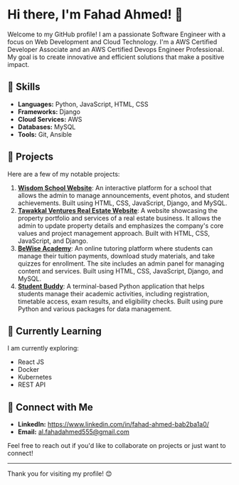 # Hi there, I'm Fahad Ahmed! 👋

Welcome to my GitHub profile! I am a passionate Software Engineer with a focus on Web Development and Cloud Technology. I'm a AWS Certified Developer Associate and an AWS Certified Devops Engineer Professional. My goal is to create innovative and efficient solutions that make a positive impact.

## 🔧 Skills
- **Languages:** Python, JavaScript, HTML, CSS
- **Frameworks:** Django
- **Cloud Services:** AWS
- **Databases:** MySQL
- **Tools:** Git, Ansible

## 🚀 Projects
Here are a few of my notable projects:

1. **[Wisdom School Website](https://wisdomschoolchamrajpet.com/)**: An interactive platform for a school that allows the admin to manage announcements, event photos, and student achievements. Built using HTML, CSS, JavaScript, Django, and MySQL.
2. **[Tawakkal Ventures Real Estate Website](https://github.com/fullstack200/Tawakkal)**: A website showcasing the property portfolio and services of a real estate business. It allows the admin to update property details and emphasizes the company's core values and project management approach. Built with HTML, CSS, JavaScript, and Django.
3. **[BeWise Academy](https://bewiseacademy.com/)**: An online tutoring platform where students can manage their tuition payments, download study materials, and take quizzes for enrollment. The site includes an admin panel for managing content and services. Built using HTML, CSS, JavaScript, Django, and MySQL.
4. **[Student Buddy](https://github.com/fullstack200/Student-Buddy)**: A terminal-based Python application that helps students manage their academic activities, including registration, timetable access, exam results, and eligibility checks. Built using pure Python and various packages for data management.

## 🌱 Currently Learning
I am currently exploring:
- React JS
- Docker
- Kubernetes
- REST API

## 🤝 Connect with Me
- **LinkedIn:** https://www.linkedin.com/in/fahad-ahmed-bab2ba1a0/
- **Email:** al.fahadahmed555@gmail.com

Feel free to reach out if you'd like to collaborate on projects or just want to connect!

---

Thank you for visiting my profile! 😊

